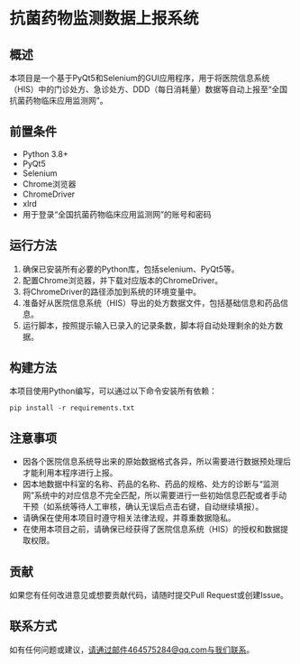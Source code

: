 
# 抗菌药物监测数据上报系统

## 概述
本项目是一个基于PyQt5和Selenium的GUI应用程序，用于将医院信息系统（HIS）中的门诊处方、急诊处方、DDD（每日消耗量）数据等自动上报至“全国抗菌药物临床应用监测网”。 

## 前置条件
- Python 3.8+
- PyQt5
- Selenium
- Chrome浏览器
- ChromeDriver
- xlrd
- 用于登录“全国抗菌药物临床应用监测网”的账号和密码

## 运行方法
1. 确保已安装所有必要的Python库，包括selenium、PyQt5等。
2. 配置Chrome浏览器，并下载对应版本的ChromeDriver。
3. 将ChromeDriver的路径添加到系统的环境变量中。
4. 准备好从医院信息系统（HIS）导出的处方数据文件，包括基础信息和药品信息。
5. 运行脚本，按照提示输入已录入的记录条数，脚本将自动处理剩余的处方数据。

## 构建方法
本项目使用Python编写，可以通过以下命令安装所有依赖：
```
pip install -r requirements.txt
```

## 注意事项
- 因各个医院信息系统导出来的原始数据格式各异，所以需要进行数据预处理后才能利用本程序进行上报。
- 因本地数据中科室的名称、药品的名称、药品的规格、处方的诊断与“监测网”系统中的对应信息不完全匹配，所以需要进行一些初始信息匹配或者手动干预（如系统等待人工审核，确认无误后点击右键，自动继续填报）。
- 请确保在使用本项目时遵守相关法律法规，并尊重数据隐私。
- 在使用本项目之前，请确保已经获得了医院信息系统（HIS）的授权和数据提取权限。

## 贡献
如果您有任何改进意见或想要贡献代码，请随时提交Pull Request或创建Issue。

## 联系方式
如有任何问题或建议，请通过邮件464575284@qq.com与我们联系。
